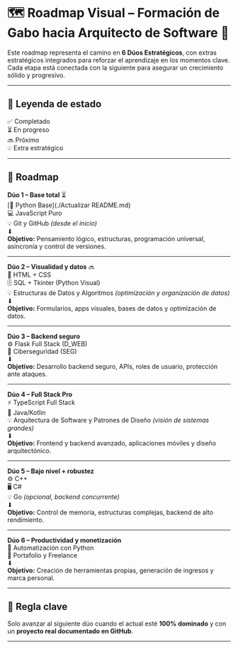 # 🗺️ Roadmap Visual – Formación de Gabo hacia Arquitecto de Software 🚀

Este roadmap representa el camino en **6 Dúos Estratégicos**, con extras estratégicos integrados para reforzar el aprendizaje en los momentos clave.  
Cada etapa está conectada con la siguiente para asegurar un crecimiento sólido y progresivo.

---

## 🌟 Leyenda de estado
✅ Completado  
⏳ En progreso  
🔜 Próximo  
💡 Extra estratégico

---

## 📍 Roadmap

**Dúo 1 – Base total** ⏳  
[🐍 Python Base](./Actualizar README.md)  
💻 JavaScript Puro  
💡 Git y GitHub *(desde el inicio)*  
⬇  
**Objetivo:** Pensamiento lógico, estructuras, programación universal, asincronía y control de versiones.

---

**Dúo 2 – Visualidad y datos** 🔜  
🎨 HTML + CSS  
🗄️ SQL + Tkinter (Python Visual)  
💡 Estructuras de Datos y Algoritmos *(optimización y organización de datos)*  
⬇  
**Objetivo:** Formularios, apps visuales, bases de datos y optimización de datos.

---

**Dúo 3 – Backend seguro**  
⚙️ Flask Full Stack (D_WEB)  
🔐 Ciberseguridad (SEG)  
⬇  
**Objetivo:** Desarrollo backend seguro, APIs, roles de usuario, protección ante ataques.

---

**Dúo 4 – Full Stack Pro**  
⚡ TypeScript Full Stack  
📱 Java/Kotlin  
💡 Arquitectura de Software y Patrones de Diseño *(visión de sistemas grandes)*  
⬇  
**Objetivo:** Frontend y backend avanzado, aplicaciones móviles y diseño arquitectónico.

---

**Dúo 5 – Bajo nivel + robustez**  
⚙️ C++  
🖥️ C#  
💡 Go *(opcional, backend concurrente)*  
⬇  
**Objetivo:** Control de memoria, estructuras complejas, backend de alto rendimiento.

---

**Dúo 6 – Productividad y monetización**  
🤖 Automatización con Python  
💼 Portafolio y Freelance  
⬇  
**Objetivo:** Creación de herramientas propias, generación de ingresos y marca personal.

---

## 🎯 Regla clave
Solo avanzar al siguiente dúo cuando el actual esté **100% dominado** y con un **proyecto real documentado en GitHub**.

---